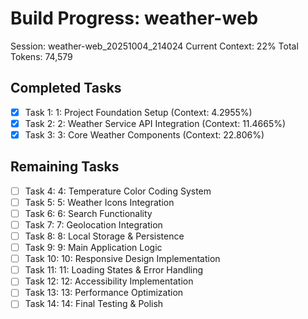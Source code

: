 # Build Progress: weather-web
Session: weather-web_20251004_214024
Current Context: 22%
Total Tokens: 74,579

## Completed Tasks
- [x] Task 1: 1: Project Foundation Setup (Context: 4.2955%)
- [x] Task 2: 2: Weather Service API Integration (Context: 11.4665%)
- [x] Task 3: 3: Core Weather Components (Context: 22.806%)

## Remaining Tasks
- [ ] Task 4: 4: Temperature Color Coding System
- [ ] Task 5: 5: Weather Icons Integration
- [ ] Task 6: 6: Search Functionality
- [ ] Task 7: 7: Geolocation Integration
- [ ] Task 8: 8: Local Storage & Persistence
- [ ] Task 9: 9: Main Application Logic
- [ ] Task 10: 10: Responsive Design Implementation
- [ ] Task 11: 11: Loading States & Error Handling
- [ ] Task 12: 12: Accessibility Implementation
- [ ] Task 13: 13: Performance Optimization
- [ ] Task 14: 14: Final Testing & Polish
